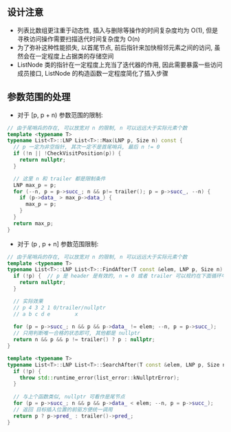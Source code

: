 ## 设计注意
- 列表比数组更注重于动态性, 插入与删除等操作的时间复杂度均为 O(1), 但是寻秩访问操作需要扫描迭代时间复杂度为 O(n)
- 为了弥补这种性能损失, 以首尾节点, 前后指针来加快相邻元素之间的访问, 虽然会在一定程度上占据类的存储空间
- ListNode 类的指针在一定程度上充当了迭代器的作用, 因此需要暴露一些访问成员接口, ListNode 的构造函数一定程度简化了插入步骤 

## 参数范围的处理
- 对于 [p, p + n) 参数范围的限制: 
```c++
// 由于尾哨兵的存在, 可以放宽对 n 的限制, n 可以远远大于实际元素个数
template <typename T>
typename List<T>::LNP List<T>::Max(LNP p, Size n) const {
  // p 一定为非空指针, 其次一定不是首尾哨兵, 最后 n != 0
  if (!n || !CheckVisitPosition(p)) {
    return nullptr;
  }

  // 这里 n 和 trailer 都是限制条件
  LNP max_p = p;
  for (--n, p = p->succ_; n && p!= trailer(); p = p->succ_, --n) {
    if (p->data_ > max_p->data_) {
      max_p = p;
    }
  }
  return max_p;
}
```

- 对于 (p , p + n] 参数范围限制: 
```c++
// 由于尾哨兵的存在, 可以放宽对 n 的限制, n 可以远远大于实际元素个数
template <typename T>
typename List<T>::LNP List<T>::FindAfter(T const &elem, LNP p, Size n) const {
  if (!p) {  // p 是 header 是有效的, n = 0 或者 trailer 可以规约在下面循环中
    return nullptr;
  }

  // 实际效果
  // p 4 3 2 1 0/trailer/nullptr 
  // a b c d e        x
  
  for (p = p->succ_; n && p && p->data_ != elem; --n, p = p->succ_);
  // 只用判断唯一合格的状态即可, 其他都是 nullptr
  return n && p && p != trailer() ? p : nullptr;
}

template <typename T>
typename List<T>::LNP List<T>::SearchAfter(T const &elem, LNP p, Size n) const {
  if (!p) {
    throw std::runtime_error(list_error::kNullptrError);
  }
  
  // 与上个函数类似, nullptr 可看作是尾节点
  for (p = p->succ_; n && p && p->data_ < elem; --n, p = p->succ_);
  // 返回 目标插入位置的前驱方便统一调用
  return p ? p->pred_ : trailer()->pred_;  
}
```